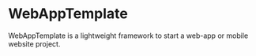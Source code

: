 WebAppTemplate
==============

WebAppTemplate is a lightweight framework to start a web-app or mobile website project.
